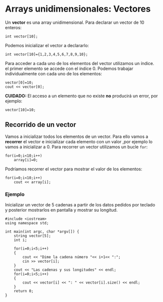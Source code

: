 # Arrays unidimensionales: Vectores

Un **vector** es una array unidimensional. Para declarar un vector de 10 enteros:

	int vector[10];

Podemos inicializar el vector a declararlo:

	int vector[10]={1,2,3,4,5,6,7,8,9,10};

Para acceder a cada uno de los elementos del vector utilizamos un índice. el primer elemento se accede con el índice 0. Podemos trabajar individualmente con cada uno de los elementos:

	vector[0]=10;
	cout << vector[0];

**CUIDADO:** El acceso a un elemento que no existe **no** producirá un error, por ejemplo:

	vector[10]=10;

## Recorrido de un vector

Vamos a inicializar todos los elementos de un vector. Para ello vamos a **recorrer** el vector e inicializar cada elemento con un valor ,por ejemplo lo vamos a inicializar a 0. Para recorrer un vector utilizamos un bucle `for`:

	for(i=0;i<10;i++)
		array[i]=0;

Podríamos recorrer el vector para mostrar el valor de los elementos:

	for(i=0;i<10;i++)
		cout << array[i];

### Ejemplo

Inicializar un vector de 5 cadenas a partir de los datos pedidos por teclado y posterior mostrarlos en pantalla y mostrar su longitud.

    #include <iostream>
    using namespace std;

    int main(int argc, char *argv[]) {
	    string vector[5];
        int i;
		
		for(i=0;i<5;i++)
		{
			cout << "Dime la cadena número "<< i+1<< ":";
			cin >> vector[i];
		}
		cout << "Las cadenas y sus longitudes" << endl;
		for(i=0;i<5;i++)
		{
			cout << vector[i] << ": " << vector[i].size() << endl;
		}
        return 0;
	}
	
